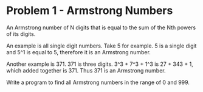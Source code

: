 # Problem 1 - Armstrong Numbers

An Armstrong number of N digits that is equal to the sum of the Nth powers of its digits. 

An example is all single digit numbers. Take 5 for example. 5 is a single digit and 5^1 is equal to 5, therefore it is an Armstrong number.

Another example is 371. 371 is three digits. 3^3 + 7^3 + 1^3 is 27 + 343 + 1, which added together is 371. Thus 371 is an Armstrong number.

Write a program to find all Armstrong numbers in the range of 0 and 999.
